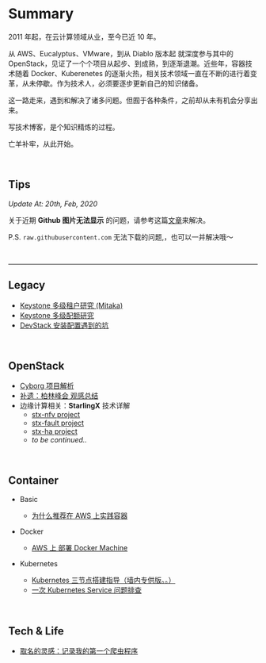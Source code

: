# Summary
2011 年起，在云计算领域从业，至今已近 10 年。

从 AWS、Eucalyptus、VMware，到从 Diablo 版本起 就深度参与其中的 OpenStack，见证了一个个项目从起步、到成熟，到逐渐退潮。近些年，容器技术随着 Docker、Kuberenetes 的逐渐火热，相关技术领域一直在不断的进行着变革，从未停歇。作为技术人，必须要逐步更新自己的知识储备。

这一路走来，遇到和解决了诸多问题。但囿于各种条件，之前却从未有机会分享出来。

写技术博客，是个知识精炼的过程。

亡羊补牢，从此开始。

<br/>

## Tips

*Update At: 20th, Feb, 2020*

关于近期 **Github 图片无法显示** 的问题，请参考这篇[文章](sharing/tips/about_displayed_images.md)来解决。

P.S. `raw.githubusercontent.com` 无法下载的问题,，也可以一并解决哦～

<br/>

------


## Legacy
* [Keystone 多级租户研究 (Mitaka)](sharing/keystone_hierarchical_projects/FAR_for_keystone_hierarchical_projects.md)
* [Keystone 多级配额研究](sharing/keystone_hierarchical_quota/keystone_hierarchical_quota.md)
* [DevStack 安装配置遇到的坑](sharing/tips/DevStack_installing.md)

<br/>

## OpenStack

* [Cyborg 项目解析](sharing/cyborg/OpenStack%20Cyborg.md)
* [补遗：柏林峰会 观感总结](sharing/berlin_summit/OpenStack_Berlin_Summit.md)
* 边缘计算相关：**StarlingX** 技术详解
  * [stx-nfv project](sharing/starlingx/stx_nfv.md)
  * [stx-fault project](sharing/starlingx/stx_fault.md)
  * [stx-ha project](sharing/starlingx/stx_ha.md)
  * *to be continued..*

<br/>

## Container

- Basic
  - [为什么推荐在 AWS 上实践容器](sharing/tips/why_i_recommend_practicing_container_on_AWS.md)

- Docker
  - [AWS 上 部署 Docker Machine](sharing/docker/run_docker_machine_on_AWS.md)
- Kubernetes
  - [Kubernetes 三节点搭建指导（墙内专供版。。）](sharing/kubernetes/k8s_3nodes_installation_on_virtualbox.md)
  - [一次 Kubernetes Service 问题排查](sharing/kubernetes/log_a_k8s_svc_issue.md)

<br/>

## Tech & Life

- [取名的灵感：记录我的第一个爬虫程序](sharing/tech_and_life/naming_inspiration.md)

